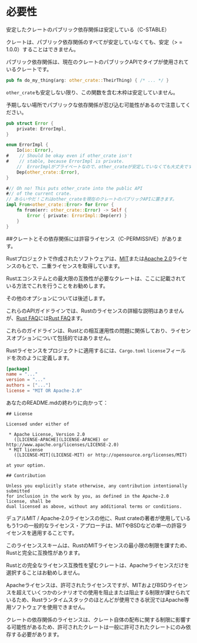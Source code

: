 # <!--Necessities--> 必要性


<span id="c-stable"></span><!--## Public dependencies of a stable crate are stable (C-STABLE)-->
安定したクレートのパブリック依存関係は安定している（C-STABLE）

<!--A crate cannot be stable (>=1.0.0) without all of its public dependencies being stable.-->
クレートは、パブリック依存関係のすべてが安定していなくても、安定（> = 1.0.0）することはできません。

<!--Public dependencies are crates from which types are used in the public API of the current crate.-->
パブリック依存関係は、現在のクレートのパブリックAPIでタイプが使用されているクレートです。

```rust
pub fn do_my_thing(arg: other_crate::TheirThing) { /* ... */ }
```

<!--A crate containing this function cannot be stable unless `other_crate` is also stable.-->
`other_crate`も安定しない限り、この関数を含む木枠は安定していません。

<!--Be careful because public dependencies can sneak in at unexpected places.-->
予期しない場所でパブリックな依存関係が忍び込む可能性があるので注意してください。

```rust
pub struct Error {
    private: ErrorImpl,
}

enum ErrorImpl {
    Io(io::Error),
#    // Should be okay even if other_crate isn't
#    // stable, because ErrorImpl is private.
    //  ErrorImplがプライベートなので、other_crateが安定していなくても大丈夫です。
    Dep(other_crate::Error),
}

#// Oh no! This puts other_crate into the public API
#// of the current crate.
// あらいやだ！これはother_crateを現在のクレートのパブリックAPIに置きます。
impl From<other_crate::Error> for Error {
    fn from(err: other_crate::Error) -> Self {
        Error { private: ErrorImpl::Dep(err) }
    }
}
```


<span id="c-permissive"></span><!--## Crate and its dependencies have a permissive license (C-PERMISSIVE)-->
##クレートとその依存関係には許容ライセンス（C-PERMISSIVE）があります。

<!--The software produced by the Rust project is dual-licensed, under either the [MIT] or [Apache 2.0] licenses.-->
Rustプロジェクトで作成されたソフトウェアは、[MIT]または[Apache 2.0]ライセンスのもとで、二重ライセンスを取得しています。
<!--Crates that simply need the maximum compatibility with the Rust ecosystem are recommended to do the same, in the manner described herein.-->
Rustエコシステムとの最大限の互換性が必要なクレートは、ここに記載されている方法でこれを行うことをお勧めします。
<!--Other options are described below.-->
その他のオプションについては後述します。

<!--These API guidelines do not provide a detailed explanation of Rust's license, but there is a small amount said in the [Rust FAQ].-->
これらのAPIガイドラインでは、Rustのライセンスの詳細な説明はありませんが、[Rust FAQ]には[Rust FAQ]ます。
<!--These guidelines are concerned with matters of interoperability with Rust, and are not comprehensive over licensing options.-->
これらのガイドラインは、Rustとの相互運用性の問題に関係しており、ライセンスオプションについて包括的ではありません。

<!--[MIT]: https://github.com/rust-lang/rust/blob/master/LICENSE-MIT
 [Apache 2.0]: https://github.com/rust-lang/rust/blob/master/LICENSE-APACHE
 [Rust FAQ]: https://www.rust-lang.org/en-US/faq.html#why-a-dual-mit-asl2-license
-->
[MIT]: https://github.com/rust-lang/rust/blob/master/LICENSE-MIT
 [Apache 2.0]: https://github.com/rust-lang/rust/blob/master/LICENSE-APACHE
 [Rust FAQ]: https://www.rust-lang.org/en-US/faq.html#why-a-dual-mit-asl2-license


<!--To apply the Rust license to your project, define the `license` field in your `Cargo.toml` as:-->
Rustライセンスをプロジェクトに適用するには、`Cargo.toml` `license`フィールドを次のように定義します。

```toml
[package]
name = "..."
version = "..."
authors = ["..."]
license = "MIT OR Apache-2.0"
```

<!--And toward the end of your README.md:-->
あなたのREADME.mdの終わりに向かって：

```
## License

Licensed under either of

 * Apache License, Version 2.0
   ([LICENSE-APACHE](LICENSE-APACHE) or http://www.apache.org/licenses/LICENSE-2.0)
 * MIT license
   ([LICENSE-MIT](LICENSE-MIT) or http://opensource.org/licenses/MIT)

at your option.

## Contribution

Unless you explicitly state otherwise, any contribution intentionally submitted
for inclusion in the work by you, as defined in the Apache-2.0 license, shall be
dual licensed as above, without any additional terms or conditions.
```

<!--Besides the dual MIT/Apache-2.0 license, another common licensing approach used by Rust crate authors is to apply a single permissive license such as MIT or BSD.-->
デュアルMIT / Apache-2.0ライセンスの他に、Rust crateの著者が使用しているもう1つの一般的なライセンス・アプローチは、MITやBSDなどの単一の許容ライセンスを適用することです。
<!--This license scheme is also entirely compatible with Rust's, because it imposes the minimal restrictions of Rust's MIT license.-->
このライセンススキームは、RustのMITライセンスの最小限の制限を課すため、Rustと完全に互換性があります。

<!--Crates that desire perfect license compatibility with Rust are not recommended to choose only the Apache license.-->
Rustとの完全なライセンス互換性を望むクレートは、Apacheライセンスだけを選択することはお勧めしません。
<!--The Apache license, though it is a permissive license, imposes restrictions beyond the MIT and BSD licenses that can discourage or prevent their use in some scenarios, so Apache-only software cannot be used in some situations where most of the Rust runtime stack can.-->
Apacheライセンスは、許可されたライセンスですが、MITおよびBSDライセンスを超えていくつかのシナリオでの使用を阻止または阻止する制限が課せられているため、Rustランタイムスタックのほとんどが使用できる状況ではApache専用ソフトウェアを使用できません。

<!--The license of a crate's dependencies can affect the restrictions on distribution of the crate itself, so a permissively-licensed crate should generally only depend on permissively-licensed crates.-->
クレートの依存関係のライセンスは、クレート自体の配布に関する制限に影響する可能性があるため、許可されたクレートは一般に許可されたクレートにのみ依存する必要があります。
